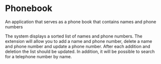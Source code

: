 # Phonebook
An application that serves as a phone book that contains names and phone numbers

The system displays a sorted list of names and phone numbers.
The extension will allow you to add a name and phone number, delete a name and phone number and update a phone number. After each addition and deletion the list should be updated.
In addition, it will be possible to search for a telephone number by name.
